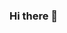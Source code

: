 ### Hi there 👋

<!--
**cgrade/cgrade** is a ✨ _special_ ✨ repository because its `README.md` (this file) appears on your GitHub profile.

Here are some ideas to get you started:

- 🔭 I’m currently working on Becoming a Full Stack Software Engineer
- 🌱 I’m currently learning Software Engineering from ALX
- 👯 I’m Currently schooling in International University of Applied Sciences Germany (B.sc in Computer Science)

-->
